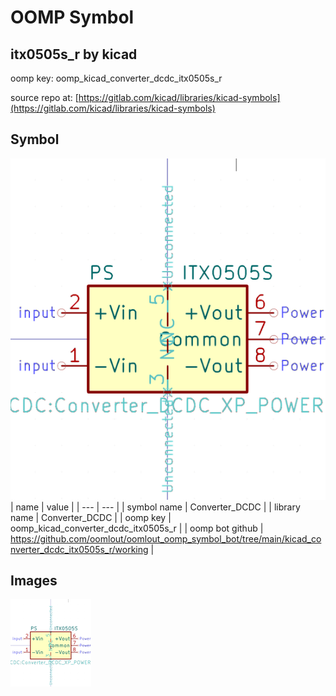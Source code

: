 # OOMP Symbol  
## itx0505s_r  by kicad  
  
oomp key: oomp_kicad_converter_dcdc_itx0505s_r  
  
source repo at: [https://gitlab.com/kicad/libraries/kicad-symbols](https://gitlab.com/kicad/libraries/kicad-symbols)  
## Symbol  
  
[![working.png](working_600.png)](working.png)  
| name | value | 
| --- | --- | 
| symbol name | Converter_DCDC | 
| library name | Converter_DCDC | 
| oomp key | oomp_kicad_converter_dcdc_itx0505s_r | 
| oomp bot github | https://github.com/oomlout/oomlout_oomp_symbol_bot/tree/main/kicad_converter_dcdc_itx0505s_r/working | 
## Images  
  
[![working.png](working_140.png)](working.png)  
